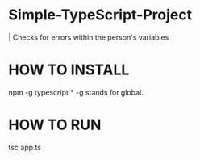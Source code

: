 # Simple-TypeScript-Project
| Checks for errors within the person's variables

# HOW TO INSTALL 
npm -g typescript * -g stands for global.

# HOW TO RUN 
tsc app.ts
